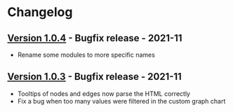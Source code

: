 # Changelog

## [Version 1.0.4](https://github.com/dataiku/dss-plugin-graph-analytics/releases/tag/v1.0.4) - Bugfix release - 2021-11
- Rename some modules to more specific names

## [Version 1.0.3](https://github.com/dataiku/dss-plugin-graph-analytics/releases/tag/v1.0.3) - Bugfix release - 2021-11
- Tooltips of nodes and edges now parse the HTML correctly
- Fix a bug when too many values were filtered in the custom graph chart
